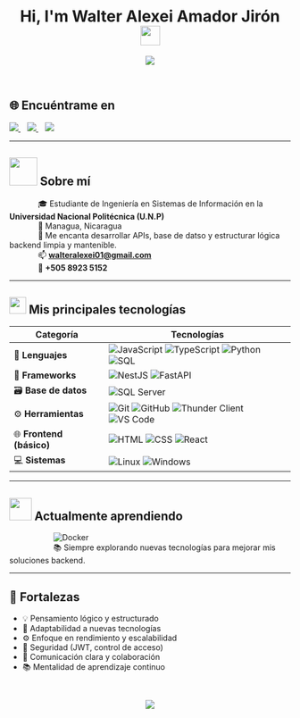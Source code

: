 <h1 align="center"><b>Hi, I'm Walter Alexei Amador Jirón</b> <img src="https://media.giphy.com/media/hvRJCLFzcasrR4ia7z/giphy.gif" width="35" /></h1>

<p align="center">
  <a href="https://walteralexei-portafolio.vercel.app/">
    <img src="https://readme-typing-svg.herokuapp.com?font=Fira+Code&color=00F7FF&size=24&center=true&vCenter=true&width=700&height=60&lines=Backend+Developer+from+Nicaragua;JavaScript+%7C+TypeScript+%7C+Python+%7C+SQL;Autodidacta+%7C+Apasionado+por+aprender+%F0%9F%93%9A;Siempre+buscando+mejorar+y+aportar+valor+%F0%9F%92%BB" />
  </a>
</p>

<br>

## 🌐 Encuéntrame en

<p>
  <a href="https://walteralexei-portafolio.vercel.app/" target="_blank">
    <img src="https://img.shields.io/badge/Portafolio-00C7B7?style=for-the-badge&logo=vercel&logoColor=white" />
  </a>&nbsp;&nbsp;
  <a href="https://www.linkedin.com/in/walter-alexei-amador-jir%C3%B3n-775991364/" target="_blank">
    <img src="https://img.shields.io/badge/LinkedIn-0072b1?style=for-the-badge&logo=linkedin&logoColor=white" />
  </a>&nbsp;&nbsp;
  <a href="https://github.com/WalterJiron" target="_blank">
    <img src="https://img.shields.io/badge/GitHub-181717?style=for-the-badge&logo=github&logoColor=white" />
  </a>
</p>

---

## <picture><img src="https://github.com/7oSkaaa/7oSkaaa/blob/main/Images/about_me.gif?raw=true" width="50px"></picture> Sobre mí

&nbsp;&nbsp;&nbsp;&nbsp;&nbsp;&nbsp;&nbsp;&nbsp;&nbsp;&nbsp;&nbsp;&nbsp;&nbsp;🎓 Estudiante de Ingeniería en Sistemas de Información en la **Universidad Nacional Politécnica (U.N.P)**  
&nbsp;&nbsp;&nbsp;&nbsp;&nbsp;&nbsp;&nbsp;&nbsp;&nbsp;&nbsp;&nbsp;&nbsp;&nbsp;📍 Managua, Nicaragua  
&nbsp;&nbsp;&nbsp;&nbsp;&nbsp;&nbsp;&nbsp;&nbsp;&nbsp;&nbsp;&nbsp;&nbsp;&nbsp;💬 Me encanta desarrollar APIs, base de datso y estructurar lógica backend limpia y mantenible.  
&nbsp;&nbsp;&nbsp;&nbsp;&nbsp;&nbsp;&nbsp;&nbsp;&nbsp;&nbsp;&nbsp;&nbsp;&nbsp;📫 **walteralexei01@gmail.com**  
&nbsp;&nbsp;&nbsp;&nbsp;&nbsp;&nbsp;&nbsp;&nbsp;&nbsp;&nbsp;&nbsp;&nbsp;&nbsp;📱 **+505 8923 5152**

---

## <img src="https://media.giphy.com/media/iY8CRBdQXODJSCERIr/giphy.gif" width="30px">&nbsp;Mis principales tecnologías

<div align="center">

| Categoría | Tecnologías |
|----------|-------------|
| 🧪 **Lenguajes** | ![JavaScript](https://img.shields.io/badge/-JavaScript-F7DF1E?style=flat&logo=javascript&logoColor=black) ![TypeScript](https://img.shields.io/badge/-TypeScript-3178C6?style=flat&logo=typescript&logoColor=white) ![Python](https://img.shields.io/badge/-Python-3776AB?style=flat&logo=python&logoColor=white) ![SQL](https://img.shields.io/badge/-SQL-4479A1?style=flat&logo=MicrosoftSQLServer&logoColor=white) |
| 🧱 **Frameworks** | ![NestJS](https://img.shields.io/badge/-NestJS-E0234E?style=flat&logo=nestjs&logoColor=white) ![FastAPI](https://img.shields.io/badge/-FastAPI-009688?style=flat&logo=fastapi&logoColor=white) |
| 🗃️ **Base de datos** | ![SQL Server](https://img.shields.io/badge/-SQL%20Server-CC2927?style=flat&logo=microsoft-sql-server&logoColor=white) |
| ⚙️ **Herramientas** | ![Git](https://img.shields.io/badge/-Git-F05032?style=flat&logo=git&logoColor=white) ![GitHub](https://img.shields.io/badge/-GitHub-181717?style=flat&logo=github&logoColor=white) ![Thunder Client](https://img.shields.io/badge/-Thunder--Client-FF5722?style=flat&logo=thunder-client&logoColor=white) ![VS Code](https://img.shields.io/badge/-VS%20Code-007ACC?style=flat&logo=visual-studio-code&logoColor=white) |
| 🌐 **Frontend (básico)** | ![HTML](https://img.shields.io/badge/-HTML-E34F26?style=flat&logo=html5&logoColor=white) ![CSS](https://img.shields.io/badge/-CSS-1572B6?style=flat&logo=css3&logoColor=white) ![React](https://img.shields.io/badge/-React-61DAFB?style=flat&logo=react&logoColor=black) |
| 💻 **Sistemas** | ![Linux](https://img.shields.io/badge/-Linux-FCC624?style=flat&logo=linux&logoColor=black) ![Windows](https://img.shields.io/badge/-Windows-0078D6?style=flat&logo=windows&logoColor=white) |

</div>

---

## [<img src="https://media.giphy.com/media/M9gbBd9nbDrOTu1Mqx/giphy.gif" width="40px">](https://t.me/voko_aleksey)  Actualmente aprendiendo

<div>

&nbsp;&nbsp;&nbsp;&nbsp;&nbsp;&nbsp;&nbsp;&nbsp;&nbsp;&nbsp;&nbsp;&nbsp;&nbsp;&nbsp;&nbsp;&nbsp;&nbsp;&nbsp;&nbsp;&nbsp;![Docker](https://img.shields.io/badge/-Docker-2496ED?style=flat&logo=docker&logoColor=white)  
&nbsp;&nbsp;&nbsp;&nbsp;&nbsp;&nbsp;&nbsp;&nbsp;&nbsp;&nbsp;&nbsp;&nbsp;&nbsp;&nbsp;&nbsp;&nbsp;&nbsp;&nbsp;&nbsp;&nbsp;📚 Siempre explorando nuevas tecnologías para mejorar mis soluciones backend.

</div>

---

## 🧠 Fortalezas

- 💡 Pensamiento lógico y estructurado  
- 🧩 Adaptabilidad a nuevas tecnologías  
- ⚙️ Enfoque en rendimiento y escalabilidad  
- 🔐 Seguridad (JWT, control de acceso)  
- 🤝 Comunicación clara y colaboración  
- 📚 Mentalidad de aprendizaje continuo

<br>

<p align="center">
  <img src="https://capsule-render.vercel.app/api?type=waving&color=0:00c6ff,100:0072ff&height=100&section=footer"/>
</p>





